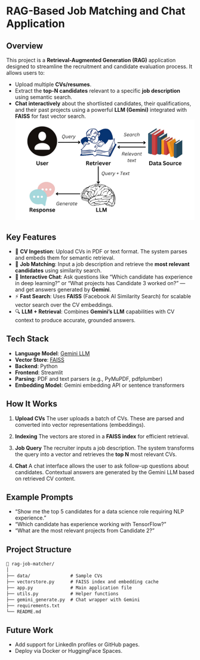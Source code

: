 
# RAG-Based Job Matching and Chat Application

## Overview

This project is a **Retrieval-Augmented Generation (RAG)** application designed to streamline the recruitment and candidate evaluation process. It allows users to:

* Upload multiple **CVs/resumes**.
* Extract the **top-N candidates** relevant to a specific **job description** using semantic search.
* **Chat interactively** about the shortlisted candidates, their qualifications, and their past projects using a powerful **LLM (Gemini)** integrated with **FAISS** for fast vector search.
 ![RAG Diagram](rag.jpeg)




## Key Features

* 📝 **CV Ingestion**: Upload CVs in PDF or text format. The system parses and embeds them for semantic retrieval.
* 💼 **Job Matching**: Input a job description and retrieve the **most relevant candidates** using similarity search.
* 💬 **Interactive Chat**: Ask questions like “Which candidate has experience in deep learning?” or “What projects has Candidate 3 worked on?” — and get answers generated by **Gemini**.
* ⚡ **Fast Search**: Uses **FAISS** (Facebook AI Similarity Search) for scalable vector search over the CV embeddings.
* 🔍 **LLM + Retrieval**: Combines **Gemini’s LLM** capabilities with CV context to produce accurate, grounded answers.

## Tech Stack

* **Language Model**: [Gemini LLM](https://deepmind.google/)
* **Vector Store**: [FAISS](https://github.com/facebookresearch/faiss)
* **Backend**: Python
* **Frontend**: Streamlit
* **Parsing**: PDF and text parsers (e.g., PyMuPDF, pdfplumber)
* **Embedding Model**: Gemini embedding API or sentence transformers

## How It Works

1. **Upload CVs**
   The user uploads a batch of CVs. These are parsed and converted into vector representations (embeddings).

2. **Indexing**
   The vectors are stored in a **FAISS index** for efficient retrieval.

3. **Job Query**
   The recruiter inputs a job description. The system transforms the query into a vector and retrieves the **top N** most relevant CVs.

4. **Chat**
   A chat interface allows the user to ask follow-up questions about candidates. Contextual answers are generated by the Gemini LLM based on retrieved CV content.


## Example Prompts

* “Show me the top 5 candidates for a data science role requiring NLP experience.”
* “Which candidate has experience working with TensorFlow?”
* “What are the most relevant projects from Candidate 2?”

## Project Structure

```
📁 rag-job-matcher/
│
├── data/               # Sample CVs
├── vectorstore.py      # FAISS index and embedding cache
├── app.py              # Main application file
├── utils.py            # Helper functions 
├── gemini_generate.py  # Chat wrapper with Gemini
├── requirements.txt
└── README.md
```

## Future Work

* Add support for LinkedIn profiles or GitHub pages.
* Deploy via Docker or HuggingFace Spaces.
